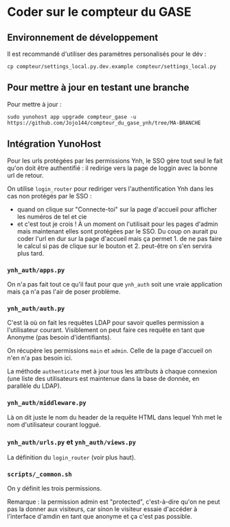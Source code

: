 # Coder sur le compteur du GASE

## Environnement de développement

Il est recommandé d'utiliser des paramètres personalisés pour le dév :

    cp compteur/settings_local.py.dev.example compteur/settings_local.py


## Pour mettre à jour en testant une branche

Pour mettre à jour :
```
sudo yunohost app upgrade compteur_gase -u https://github.com/Jojo144/compteur_du_gase_ynh/tree/MA-BRANCHE
```


## Intégration YunoHost

Pour les urls protégées par les permissions Ynh, le SSO gère tout seul le fait
qu'on doit être authentifié : il redirige vers la page de loggin avec la bonne url
de retour.

On utilise `login_router` pour rediriger vers l'authentification Ynh dans les cas
non protégés par le SSO :
- quand on clique sur "Connecte-toi" sur la page d'accueil pour afficher les
  numéros de tel et cie
- et c'est tout je crois ! À un moment on l'utilisait pour les pages d'admin mais maintenant
  elles sont protégées par le SSO. Du coup on aurait pu coder l'url en dur sur la page
  d'accueil mais ça permet 1. de ne pas faire le calcul si pas de clique sur le bouton et
  2. peut-être on s'en servira plus tard.


### `ynh_auth/apps.py`

On n'a pas fait tout ce qu'il faut pour que `ynh_auth` soit une vraie application
mais ça n'a pas l'air de poser problème.

### `ynh_auth/auth.py`

C'est là où on fait les requêtes LDAP pour savoir quelles permission a
l'utilisateur courant. Visiblement on peut faire ces requête en tant que Anonyme
(pas besoin d'identifiants).

On récupère les permissions `main` et `admin`. Celle de la page d'accueil on n'en
n'a pas besoin ici.

La méthode `authenticate` met à jour tous les attributs à chaque connexion (une
liste des utilisateurs est maintenue dans la base de donnée, en parallèle du LDAP).

### `ynh_auth/middleware.py`

Là on dit juste le nom du header de la requête HTML dans lequel Ynh met le nom
d'utilisateur courant loggué.

### `ynh_auth/urls.py` et `ynh_auth/views.py`

La définition du `login_router` (voir plus haut).

### `scripts/_common.sh`

On y définit les trois permissions.

Remarque : la permission admin est "protected", c'est-à-dire qu'on ne peut pas la donner aux visiteurs, car sinon le visiteur essaie d'accéder à l'interface d'amdin en tant que anonyme et ça c'est pas possible.
